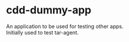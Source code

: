 # cdd-dummy-app

An application to be used for testing other apps.  
Initially used to test tar-agent.   








